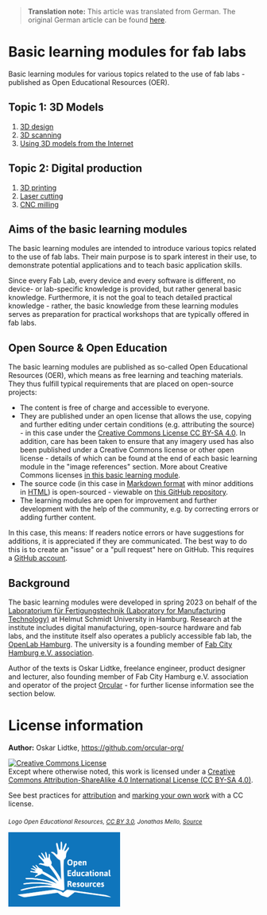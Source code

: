 > **Translation note:**
> This article was translated from German. The original German article can be found [here](../README.md).

# Basic learning modules for fab labs
Basic learning modules for various topics related to the use of fab labs - published as Open Educational Resources (OER).

## Topic 1: 3D Models

1. [3D design](../Basislernmodule/1_1_3D_design/EN_3D_design.md)
2. [3D scanning](../Basislernmodule/1_2_3D_scanning/EN_3D_scanning.md)
3. [Using 3D models from the Internet](../Basislernmodule/1_3_Using_3D_models_from_the_internet/EN_Using_3D_models_from_the_internet.md)

## Topic 2: Digital production

1. [3D printing](../Basislernmodule/2_1_3D_printing/EN_3D_printing.md)
2. [Laser cutting](../Basislernmodule/2_2_Laser_cutting/EN_Laser_cutting.md)
3. [CNC milling](../Basislernmodule/2_3_CNC_milling/EN_CNC_milling.md)

## Aims of the basic learning modules

The basic learning modules are intended to introduce various topics related to the use of fab labs. Their main purpose is to spark interest in their use, to demonstrate potential applications and to teach basic application skills.

Since every Fab Lab, every device and every software is different, no device- or lab-specific knowledge is provided, but rather general basic knowledge. Furthermore, it is not the goal to teach detailed practical knowledge - rather, the basic knowledge from these learning modules serves as preparation for practical workshops that are typically offered in fab labs.

## Open Source & Open Education

The basic learning modules are published as so-called Open Educational Resources (OER), which means as free learning and teaching materials. They thus fulfill typical requirements that are placed on open-source projects:
- The content is free of charge and accessible to everyone.
- They are published under an open license that allows the use, copying and further editing under certain conditions (e.g. attributing the source) - in this case under the  [Creative Commons License CC BY-SA 4.0](https://creativecommons.org/licenses/by-sa/4.0/). In addition, care has been taken to ensure that any imagery used has also been published under a Creative Commons license or other open license - details of which can be found at the end of each basic learning module in the "image references" section. More about Creative Commons licenses [in this basic learning module](../Basislernmodule/1_3_Using_3D_models_from_the_internet/EN_Using_3D_models_from_the_internet.md).
- The source code (in this case in [Markdown format](https://en.wikipedia.org/wiki/Markdown) with minor additions in [HTML](https://en.wikipedia.org/wiki/HTML)) is open-sourced - viewable on [this GitHub repository](https://github.com/orcular-org/Basislernmodule-Fab-Labs).
- The learning modules are open for improvement and further development with the help of the community, e.g. by correcting errors or adding further content.

In this case, this means: If readers notice errors or have suggestions for additions, it is appreciated if they are communicated. The best way to do this is to create an "issue" or a "pull request" here on GitHub. This requires a [GitHub account](https://github.com/signup).

## Background

The basic learning modules were developed in spring 2023 on behalf of the [Laboratorium für Fertigungstechnik (Laboratory for Manufacturing Technology)](https://www.hsu-hh.de/laft/) at Helmut Schmidt University in Hamburg. Research at the institute includes digital manufacturing, open-source hardware and fab labs, and the institute itself also operates a publicly accessible fab lab, the [OpenLab Hamburg](https://openlab-hamburg.de/). The university is a founding member of [Fab City Hamburg e.V. association](https://www.fabcity.hamburg/en/).

Author of the texts is Oskar Lidtke, freelance engineer, product designer and lecturer, also founding member of Fab City Hamburg e.V. association and operator of the project [Orcular](https://www.orcular.org/) - for further license information see the section below.

# License information

**Author:** Oskar Lidtke, https://github.com/orcular-org/

<a rel="license" href="http://creativecommons.org/licenses/by-sa/4.0/"><img alt="Creative Commons License" style="border-width:0" src="https://i.creativecommons.org/l/by-sa/4.0/88x31.png" /></a><br />Except where otherwise noted, this work is licensed under a <a rel="license" href="http://creativecommons.org/licenses/by-sa/4.0/">Creative Commons Attribution-ShareAlike 4.0 International License (CC BY-SA 4.0)</a>.

See best practices for [attribution](https://wiki.creativecommons.org/wiki/Best_practices_for_attribution) and [marking your own work](https://wiki.creativecommons.org/wiki/Marking_your_work_with_a_CC_license) with a CC license.

<p align="left">
<i> <sub> Logo Open Educational Resources, <a href="https://creativecommons.org/licenses/by/3.0/">CC BY 3.0</a>, Jonathas Mello, <a href="https://www.unesco.de/bildung/open-educational-resources">Source</a> </sub></i>
</p>

<p align="left">
<img height="150" src="Open_Educational_Resources_Logo.png">
</p>
